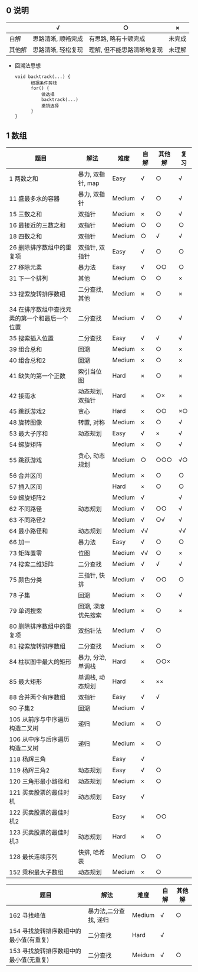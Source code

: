 ## 0 说明

|        | √                  | ○                          | ×      |
| ------ | ------------------ | -------------------------- | ------ |
| 自解   | 思路清晰, 顺畅完成 | 有思路, 略有卡顿完成       | 未完成 |
| 其他解 | 思路清晰, 轻松复现 | 理解, 但不能思路清晰地复现 | 未理解 |

* 回溯法思想

  ```
  void backtrack(...) {
  		根据条件剪枝      
  		for() {          
  			做选择    
  			backtrack(...)    
  			撤销选择      
  		}    
  }    
  ```

  

## 1 数组

| 题目                                          | 解法               | 难度   | 自解 | 其他解 | 复习 |
| --------------------------------------------- | ------------------ | ------ | ---- | ------ | ---- |
| 1 两数之和                                    | 暴力, 双指针, map  | Easy   | √    | ○      | √    |
| 11 盛最多水的容器                             | 暴力, 双指针       | Medium | √    | ○      | √    |
| 15 三数之和                                   | 双指针             | Medium | ×    | ○      | √    |
| 16 最接近的三数之和                           | 双指针             | Medium | ○    | ○      | ○    |
| 18 四数之和                                   | 双指针             | Medium | ○    | √      | √    |
| 26 删除排序数组中的重复项                     | 双指针, 双指针     | Easy   | √    | ○      | ○    |
| 27 移除元素                                   | 暴力法             | Easy   | √    | ○○     | ○    |
| 31 下一个排列                                 | 其他               | Medium | ○    | ○      | ×    |
| 33 搜索旋转排序数组                           | 二分查找, 其他     | Medium | ×    | ○      | ×    |
| 34 在排序数组中查找元素的第一个和最后一个位置 | 二分查找           | Medium | √    | ○      | √    |
| 35 搜索插入位置                               | 二分查找           | Easy   | √    | √      | √    |
| 39 组合总和                                   | 回溯               | Medium | ×    | ○      | ×    |
| 40 组合总和2                                  | 回溯               | Medium | ×    | ○      | ×    |
| 41 缺失的第一个正数                           | 索引当位图         | Hard   | ×    | ○      | ×    |
| 42 接雨水                                     | 动态规划, 双指针   | Hard   | ×    | ○×     | ×    |
| 45 跳跃游戏2                                  | 贪心               | Hard   | ×    | ○○     | ×○   |
| 48 旋转图像                                   | 转置, 对称         | Medium | ×    | ○      | √    |
| 53 最大子序和                                 | 动态规划           | Easy   | √    | ×      | √    |
| 54 螺旋矩阵                                   |                    | Medium | ×    | ○      | √    |
| 55 跳跃游戏                                   | 贪心, 动态规划     | Medium | ○    | ○○○    | √○   |
| 56 合并区间                                   |                    | Medium | ×    | ○      | ○    |
| 57 插入区间                                   |                    | Hard   | ×    | ○      | ○    |
| 59 螺旋矩阵2                                  |                    | Medium | √    |        | √    |
| 62 不同路径                                   | 动态规划           | Medium | √    | ○○     | √    |
| 63 不同路径2                                  |                    | Medium | √    | ○√     | √    |
| 64 最小路径和                                 | 动态规划           | Medium | √√   |        | √√   |
| 66 加一                                       | 暴力法             | Easy   | √    | ○      | ○    |
| 73 矩阵置零                                   | 位图               | Medium | √√   | ○      | ×    |
| 74 搜索二维矩阵                               | 二分查找           | Medium | √    | √      | √    |
| 75 颜色分类                                   | 三指针, 快排       | Medium | √    | ○○     | ○    |
| 78 子集                                       | 回溯               | Medium | ×    | ○      | √    |
| 79 单词搜索                                   | 回溯, 深度优先搜索 | Medium | ×    | ○      | ×    |
| 80 删除排序数组中的重复项                     | 双指针法           | Medium | √    | ○      |      |
| 81 搜索旋转排序数组                           | 二分查找           | Medium | ×    | ○      |      |
| 84 柱状图中最大的矩形                         | 暴力, 分治, 单调栈 | Hard   | ×    | ○○×    |      |
| 85 最大矩形                                   | 单调栈, 动态规划   | Hard   | ×    | ××     |      |
| 88 合并两个有序数组                           | 双指针             | Easy   | √    | √      |      |
| 90 子集2                                      | 回溯               | Medium | √    |        |      |
| 105 从前序与中序遍历构造二叉树                | 递归               | Medium | ×    | ○      |      |
| 106 从中序与后序遍历构造二叉树                | 递归               | Medium | ×    | ○      |      |
| 118 杨辉三角                                  |                    | Easy   | √    |        |      |
| 119 杨辉三角2                                 | 动态规划           | Easy   | √    | ○      |      |
| 120 三角形最小路径和                          | 动态规划           | Medium | ×    | ○      |      |
| 121 买卖股票的最佳时机                        | 动态规划           | Easy   | √    |        |      |
| 122 买卖股票的最佳时机2                       |                    | Easy   | ×    | ○○     |      |
| 123 买卖股票的最佳时机3                       | 动态规划           | Hard   | ×    | ○      |      |
| 128 最长连续序列                              | 快排, 哈希表       | Medium | ○    | ○      |      |
| 152 乘积最大子数组                            | 动态规划           | Medium | ×    | ○      |      |

| 题目                                   | 解法                  | 难度   | 自解 | 其他解 |
| -------------------------------------- | --------------------- | ------ | ---- | ------ |
| 162 寻找峰值                           | 暴力法,二分查找, 递归 | Medium | √    | ○      |
| 154 寻找旋转排序数组中的最小值(有重复) | 二分查找              | Hard   | √    |        |
| 153 寻找旋转排序数组中的最小值(无重复) | 二分查找              | Meidum | √    | ○      |

